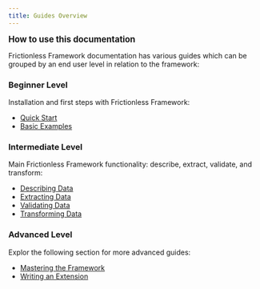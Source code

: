 ```yaml
---
title: Guides Overview
---
```


**<big>How to use this documentation</big>**

Frictionless Framework documentation has various guides which can be grouped by an end user level in relation to the framework:

### Beginner Level

Installation and first steps with Frictionless Framework:

- [Quick Start](quick-start.md)
- [Basic Examples](basic-examples.md)

### Intermediate Level

Main Frictionless Framework functionality: describe, extract, validate, and transform:

- [Describing Data](describing-data.md)
- [Extracting Data](extracting-data.md)
- [Validating Data](validation-guide.md)
- [Transforming Data](transform-guide.md)

### Advanced Level

Explor the following section for more advanced guides:
- [Mastering the Framework](framework/package-guide.md)
- [Writing an Extension](extension/system-guide.md)
